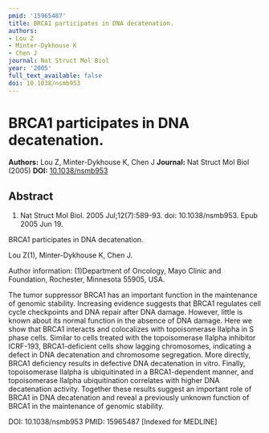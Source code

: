 ```yaml
---
pmid: '15965487'
title: BRCA1 participates in DNA decatenation.
authors:
- Lou Z
- Minter-Dykhouse K
- Chen J
journal: Nat Struct Mol Biol
year: '2005'
full_text_available: false
doi: 10.1038/nsmb953
---
```


# BRCA1 participates in DNA decatenation.
**Authors:** Lou Z, Minter-Dykhouse K, Chen J
**Journal:** Nat Struct Mol Biol (2005)
**DOI:** [10.1038/nsmb953](https://doi.org/10.1038/nsmb953)

## Abstract

1. Nat Struct Mol Biol. 2005 Jul;12(7):589-93. doi: 10.1038/nsmb953. Epub 2005
Jun  19.

BRCA1 participates in DNA decatenation.

Lou Z(1), Minter-Dykhouse K, Chen J.

Author information:
(1)Department of Oncology, Mayo Clinic and Foundation, Rochester, Minnesota 
55905, USA.

The tumor suppressor BRCA1 has an important function in the maintenance of 
genomic stability. Increasing evidence suggests that BRCA1 regulates cell cycle 
checkpoints and DNA repair after DNA damage. However, little is known about its 
normal function in the absence of DNA damage. Here we show that BRCA1 interacts 
and colocalizes with topoisomerase IIalpha in S phase cells. Similar to cells 
treated with the topoisomerase IIalpha inhibitor ICRF-193, BRCA1-deficient cells 
show lagging chromosomes, indicating a defect in DNA decatenation and chromosome 
segregation. More directly, BRCA1 deficiency results in defective DNA 
decatenation in vitro. Finally, topoisomerase IIalpha is ubiquitinated in a 
BRCA1-dependent manner, and topoisomerase IIalpha ubiquitination correlates with 
higher DNA decatenation activity. Together these results suggest an important 
role of BRCA1 in DNA decatenation and reveal a previously unknown function of 
BRCA1 in the maintenance of genomic stability.

DOI: 10.1038/nsmb953
PMID: 15965487 [Indexed for MEDLINE]
